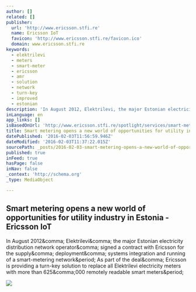 ```yaml
---
author: []
related: []
publisher:
  url: 'http://www.ericsson.stfi.re'
  name: Ericsson IoT
  favicon: 'http://www.ericsson.stfi.re/favicon.ico'
  domain: www.ericsson.stfi.re
keywords:
  - elektrilevi
  - meters
  - smart-meter
  - ericsson
  - amr
  - solution
  - network
  - turn-key
  - improved
  - estonian
description: 'In August 2012, Elektrilevi, the major Estonian electricity distribution network operator, signed a contract with Ericsson for the supply, deployment, systems integration and running of a smart-metering network. As part of the deal, Ericsson is providing a turn-key solution to replace all Elektrilevi electricity meters with more than 625,000 remotely readable smart meters.'
inLanguage: en
app_links: []
isBasedOnUrl: 'http://www.ericsson.stfi.re/spotlight/services/smart-metering-opens-new-world-opportunities-utility-industry-estonia/?sf=djnjdg'
title: Smart metering opens a new world of opportunities for utility industry in Estonia - Ericsson IoT
datePublished: '2016-02-03T11:56:59.946Z'
dateModified: '2016-02-03T11:37:22.015Z'
sourcePath: _posts/2016-02-03-smart-metering-opens-a-new-world-of-opportunities-for-utilit.md
published: true
inFeed: true
hasPage: false
inNav: false
_context: 'http://schema.org'
_type: MediaObject

---
```

<article style=""><h1>Smart metering opens a new world of opportunities for utility industry in Estonia - Ericsson IoT</h1><p>In August 2012&amp;comma; Elektrilevi&amp;comma; the major Estonian electricity distribution network operator&amp;comma; signed a contract with Ericsson for the supply&amp;comma; deployment&amp;comma; systems integration and running of a smart-metering network&amp;period; As part of the deal&amp;comma; Ericsson is providing a turn-key solution to replace all Elektrilevi electricity meters with more than 625&amp;comma;000 remotely readable smart meters&amp;period;</p><img src="http://www.ericsson.com/spotlight/services/wp-content/uploads/sites/8/2014/11/141114-extreme-energizing-estonia-v2.jpg" /></article>